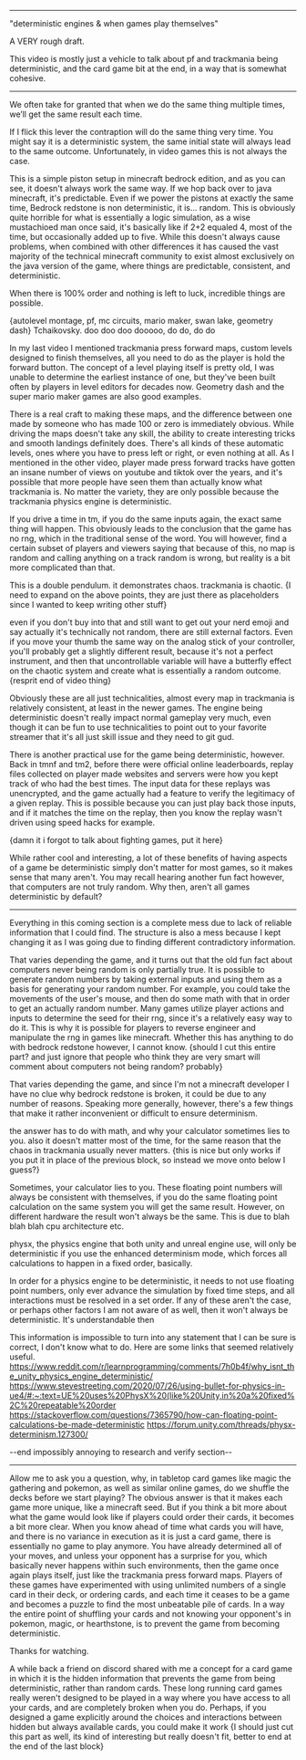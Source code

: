 ----
"deterministic engines & when games play themselves"

A VERY rough draft.

This video is mostly just a vehicle to talk about pf and trackmania being deterministic, and the card game bit at the end, in a way that is somewhat cohesive.

----




We often take for granted that when we do the same thing multiple times, we’ll get the same result each time. 

If I flick this lever the contraption will do the same thing very time. You might say it is a deterministic system, the same initial state will always lead to the same outcome. Unfortunately, in video games this is not always the case.

This is a simple piston setup in minecraft bedrock edition, and as you can see, it doesn't always work the same way. If we hop back over to java minecraft, it's predictable. Even if we power the pistons at exactly the same time, 
Bedrock redstone is non deterministic, it is... random. This is obviously quite horrible for what is essentially a logic simulation, as a wise mustachioed man once said, it's basically like if 2+2 equaled 4, most of the time, but occasionally added up to five. While this doesn't always cause problems, when combined with other differences it has caused the vast majority of the technical minecraft community to exist almost exclusively on the java version of the game, where things are predictable, consistent, and deterministic.

When there is 100% order and nothing is left to luck, incredible things are possible.

{autolevel montage, pf, mc circuits, mario maker, swan lake, geometry dash} Tchaikovsky. doo doo doo dooooo, do do, do do

In my last video I mentioned trackmania press forward maps, custom levels designed to finish themselves, all you need to do as the player is hold the forward button. The concept of a level playing itself is pretty old, I was unable to determine the earliest instance of one, but they've been built often by players in level editors for decades now. Geometry dash and the super mario maker games are also good examples.

There is a real craft to making these maps, and the difference between one made by someone who has made 100 or zero is immediately obvious. While driving the maps doesn't take any skill, the ability to create interesting tricks and smooth landings definitely does. There's all kinds of these automatic levels, ones where you have to press left or right, or even nothing at all. As I mentioned in the other video, player made press forward tracks have gotten an insane number of views on youtube and tiktok over the years, and it's possible that more people have seen them than actually know what trackmania is. No matter the variety, they are only possible because the trackmania physics engine is deterministic.

If you drive a time in tm, if you do the same inputs again, the exact same thing will happen. This obviously leads to the conclusion that the game has no rng, which in the traditional sense of the word. You will however, find a certain subset of players and viewers saying that because of this, no map is random and calling anything on a track random is wrong, but reality is a bit more complicated than that.

This is a double pendulum. 
it demonstrates chaos. 
trackmania is chaotic. 
{I need to expand on the above points, they are just there as placeholders since I wanted to keep writing other stuff}

even if you don't buy into that and still want to get out your nerd emoji and say actually it's technically not random, there are still external factors. Even if you move your thumb the same way on the analog stick of your controller, you'll probably get a slightly different result, because it's not a perfect instrument, and then that uncontrollable variable will have a butterfly effect on the chaotic system and create what is essentially a random outcome. 
{resprit end of video thing}

Obviously these are all just technicalities, almost every map in trackmania is relatively consistent, at least in the newer games. The engine being deterministic doesn't really impact normal gameplay very much, even though it can be fun to use technicalities to point out to your favorite streamer that it's all just skill issue and they need to git gud.

There is another practical use for the game being deterministic, however. Back in tmnf and tm2, before there were official online leaderboards, replay files collected on player made websites and servers were how you kept track of who had the best times. The input data for these replays was unencrypted, and the game actually had a feature to verify the legitimacy of a given replay. This is possible because you can just play back those inputs, and if it matches the time on the replay, then you know the replay wasn't driven using speed hacks for example.

{damn it i forgot to talk about fighting games, put it here}

While rather cool and interesting, a lot of these benefits of having aspects of a game be deterministic simply don't matter for most games, so it makes sense that many aren't. You may recall hearing another fun fact however, that computers are not truly random. Why then, aren't all games deterministic by default?

----
Everything in this coming section is a complete mess due to lack of reliable information that I could find. The structure is also a mess because I kept changing it as I was going due to finding different contradictory information.

That varies depending the game, and it turns out that the old fun fact about computers never being random is only partially true. It is possible to generate random numbers by taking external inputs and using them as a basis for generating your random number. For example, you could take the movements of the user's mouse, and then do some math with that in order to get an actually random number. Many games utilize player actions and inputs to determine the seed for their rng, since it's a relatively easy way to do it. This is why it is possible for players to reverse engineer and manipulate the rng in games like minecraft. Whether this has anything to do with bedrock redstone however, I cannot know. {should I cut this entire part? and just ignore that people who think they are very smart will comment about computers not being random? probably}

That varies depending the game, and since I'm not a minecraft developer I have no clue why bedrock redstone is broken, it could be due to any number of reasons. Speaking more generally, however, there's a few things that make it rather inconvenient or difficult to ensure determinism.


the answer has to do with math, and why your calculator sometimes lies to you.
also it doesn't matter most of the time, for the same reason that the chaos in trackmania usually never matters. {this is nice but only works if you put it in place of the previous block, so instead we move onto below I guess?}

Sometimes, your calculator lies to you.
These floating point numbers will always be consistent with themselves, if you do the same floating point calculation on the same system you will get the same result. However, on different hardware the result won't always be the same. This is due to blah blah blah cpu architecture etc.

physx, the physics engine that both unity and unreal engine use, will only be deterministic if you use the enhanced determinism mode, which forces all calculations to happen in a fixed order, basically. 

In order for a physics engine to be deterministic, it needs to not use floating point numbers, only ever advance the simulation by fixed time steps, and all interactions must be resolved in a set order. If any of these aren't the case, or perhaps other factors I am not aware of as well, then it won't always be deterministic. It's understandable then


This information is impossible to turn into any statement that I can be sure is correct, I don't know what to do. Here are some links that seemed relatively useful.
https://www.reddit.com/r/learnprogramming/comments/7h0b4f/why_isnt_the_unity_physics_engine_deterministic/
https://www.stevestreeting.com/2020/07/26/using-bullet-for-physics-in-ue4/#:~:text=UE%20uses%20PhysX%20(like%20Unity,in%20a%20fixed%2C%20repeatable%20order
https://stackoverflow.com/questions/7365790/how-can-floating-point-calculations-be-made-deterministic
https://forum.unity.com/threads/physx-determinism.127300/

--end impossibly annoying to research and verify section--

----

Allow me to ask you a question, why, in tabletop card games like magic the gathering and pokemon, as well as similar online games, do we shuffle the decks before we start playing? The obvious answer is that it makes each game more unique, like a minecraft seed. But if you think a bit more about what the game would look like if players could order their cards, it becomes a bit more clear. When you know ahead of time what cards you will have, and there is no variance in execution as it is just a card game, there is essentially no game to play anymore. You have already determined all of your moves, and unless your opponent has a surprise for you, which basically never happens within such environments, then the game once again plays itself, just like the trackmania press forward maps. Players of these games have experimented with using unlimited numbers of a single card in their deck, or ordering cards, and each time it ceases to be a game and becomes a puzzle to find the most unbeatable pile of cards. In a way the entire point of shuffling your cards and not knowing your opponent's in pokemon, magic, or hearthstone, is to prevent the game from becoming deterministic.

Thanks for watching.



A while back a friend on discord shared with me a concept for a card game in which it is the hidden information that prevents the game from being deterministic, rather than random cards. These long running card games really weren't designed to be played in a way where you have access to all your cards, and are completely broken when you do. Perhaps, if you designed a game explicitly around the choices and interactions between hidden but always available cards, you could make it work
{I should just cut this part as well, its kind of interesting but really doesn't fit, better to end at the end of the last block}

